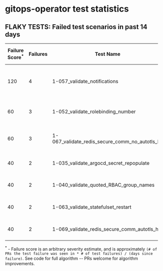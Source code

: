 # gitops-operator test statistics
## FLAKY TESTS: Failed test scenarios in past 14 days
| Failure Score<sup>*</sup> | Failures | Test Name | Last Seen | PR List and Logs 
|---|---|---|---|---|
| 120 | 4 | 1-057_validate_notifications  |  | 3: [#607](https://github.com/redhat-developer/gitops-operator/pull//607)<sup>[1](https://storage.googleapis.com/origin-ci-test/pr-logs/pull/redhat-developer_gitops-operator/607/pull-ci-redhat-developer-gitops-operator-master-v4.12-kuttl-parallel/1707294098806804480/build-log.txt)</sup> [#604](https://github.com/redhat-developer/gitops-operator/pull//604)<sup>[1](https://storage.googleapis.com/origin-ci-test/pr-logs/pull/redhat-developer_gitops-operator/604/pull-ci-redhat-developer-gitops-operator-master-v4.14-kuttl-parallel/1707654088377765888/build-log.txt), [2](https://storage.googleapis.com/origin-ci-test/pr-logs/pull/redhat-developer_gitops-operator/604/pull-ci-redhat-developer-gitops-operator-master-v4.13-kuttl-parallel/1706691252734398464/build-log.txt)</sup> [#482](https://github.com/redhat-developer/gitops-operator/pull//482)<sup>[1](https://storage.googleapis.com/origin-ci-test/pr-logs/pull/redhat-developer_gitops-operator/482/pull-ci-redhat-developer-gitops-operator-master-v4.13-kuttl-parallel/1705636236212834304/build-log.txt)</sup> 
| 60 | 3 | 1-052_validate_rolebinding_number  |  | 2: [#604](https://github.com/redhat-developer/gitops-operator/pull//604)<sup>[1](https://storage.googleapis.com/origin-ci-test/pr-logs/pull/redhat-developer_gitops-operator/604/pull-ci-redhat-developer-gitops-operator-master-v4.14-kuttl-parallel/1706969068885512192/build-log.txt), [2](https://storage.googleapis.com/origin-ci-test/pr-logs/pull/redhat-developer_gitops-operator/604/pull-ci-redhat-developer-gitops-operator-master-v4.13-kuttl-parallel/1706691252734398464/build-log.txt)</sup> [#482](https://github.com/redhat-developer/gitops-operator/pull//482)<sup>[1](https://storage.googleapis.com/origin-ci-test/pr-logs/pull/redhat-developer_gitops-operator/482/pull-ci-redhat-developer-gitops-operator-master-v4.13-kuttl-parallel/1705636236212834304/build-log.txt)</sup> 
| 60 | 3 | 1-067_validate_redis_secure_comm_no_autotls_ha  |  | 2: [#607](https://github.com/redhat-developer/gitops-operator/pull//607)<sup>[1](https://storage.googleapis.com/origin-ci-test/pr-logs/pull/redhat-developer_gitops-operator/607/pull-ci-redhat-developer-gitops-operator-master-v4.13-kuttl-parallel/1706612233661845504/build-log.txt), [2](https://storage.googleapis.com/origin-ci-test/pr-logs/pull/redhat-developer_gitops-operator/607/pull-ci-redhat-developer-gitops-operator-master-v4.13-kuttl-parallel/1709169156839968768/build-log.txt)</sup> [#604](https://github.com/redhat-developer/gitops-operator/pull//604)<sup>[1](https://storage.googleapis.com/origin-ci-test/pr-logs/pull/redhat-developer_gitops-operator/604/pull-ci-redhat-developer-gitops-operator-master-v4.14-kuttl-parallel/1704816016351039488/build-log.txt)</sup> 
| 40 | 2 | 1-035_validate_argocd_secret_repopulate  |  | 2: [#604](https://github.com/redhat-developer/gitops-operator/pull//604)<sup>[1](https://storage.googleapis.com/origin-ci-test/pr-logs/pull/redhat-developer_gitops-operator/604/pull-ci-redhat-developer-gitops-operator-master-v4.14-kuttl-sequential/1704816232416415744/build-log.txt)</sup> [#601](https://github.com/redhat-developer/gitops-operator/pull//601)<sup>[1](https://storage.googleapis.com/origin-ci-test/pr-logs/pull/redhat-developer_gitops-operator/601/pull-ci-redhat-developer-gitops-operator-master-v4.13-kuttl-sequential/1704123825341337600/build-log.txt)</sup> 
| 40 | 2 | 1-040_validate_quoted_RBAC_group_names  |  | 2: [#607](https://github.com/redhat-developer/gitops-operator/pull//607)<sup>[1](https://storage.googleapis.com/origin-ci-test/pr-logs/pull/redhat-developer_gitops-operator/607/pull-ci-redhat-developer-gitops-operator-master-v4.14-kuttl-sequential/1706625757641445376/build-log.txt)</sup> [#601](https://github.com/redhat-developer/gitops-operator/pull//601)<sup>[1](https://storage.googleapis.com/origin-ci-test/pr-logs/pull/redhat-developer_gitops-operator/601/pull-ci-redhat-developer-gitops-operator-master-v4.13-kuttl-sequential/1704123825341337600/build-log.txt)</sup> 
| 40 | 2 | 1-063_validate_statefulset_restart  |  | 2: [#597](https://github.com/redhat-developer/gitops-operator/pull//597)<sup>[1](https://storage.googleapis.com/origin-ci-test/pr-logs/pull/redhat-developer_gitops-operator/597/pull-ci-redhat-developer-gitops-operator-master-v4.12-kuttl-parallel/1704377487875641344/build-log.txt)</sup> [#482](https://github.com/redhat-developer/gitops-operator/pull//482)<sup>[1](https://storage.googleapis.com/origin-ci-test/pr-logs/pull/redhat-developer_gitops-operator/482/pull-ci-redhat-developer-gitops-operator-master-v4.14-kuttl-parallel/1709046620793868288/build-log.txt)</sup> 
| 40 | 2 | 1-069_validate_redis_secure_comm_autotls_ha  |  | 2: [#603](https://github.com/redhat-developer/gitops-operator/pull//603)<sup>[1](https://storage.googleapis.com/origin-ci-test/pr-logs/pull/redhat-developer_gitops-operator/603/pull-ci-redhat-developer-gitops-operator-master-v4.13-kuttl-parallel/1706252671733731328/build-log.txt)</sup> [#601](https://github.com/redhat-developer/gitops-operator/pull//601)<sup>[1](https://storage.googleapis.com/origin-ci-test/pr-logs/pull/redhat-developer_gitops-operator/601/pull-ci-redhat-developer-gitops-operator-master-v4.13-kuttl-parallel/1705077793114558464/build-log.txt)</sup> 



<sup>*</sup> - Failure score is an arbitrary severity estimate, and is approximately `(# of PRs the test failure was seen in * # of test failures) / (days since failure)`. See code for full algorithm -- PRs welcome for algorithm improvements.

